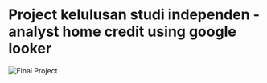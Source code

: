 # Project kelulusan studi independen - analyst home credit using google looker

![Final Project](https://github.com/user-attachments/assets/c46df8f6-41d6-435c-b879-ae799d73064d)
